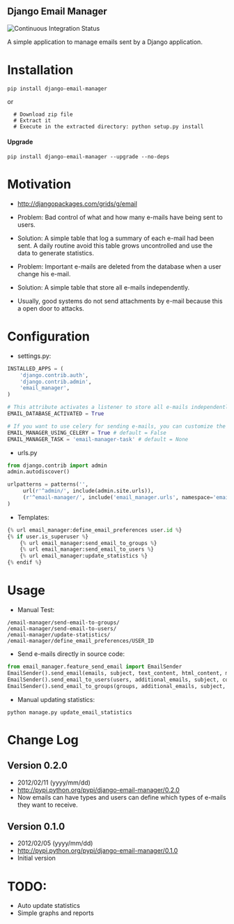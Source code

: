 Django Email Manager
-----------

![Continuous Integration Status](https://secure.travis-ci.org/paulocheque/django-email-manager.png?branch=master)

A simple application to manage emails sent by a Django application.

# Installation

```
pip install django-email-manager
```

or

```
  # Download zip file
  # Extract it
  # Execute in the extracted directory: python setup.py install
```

#### Upgrade

```
pip install django-email-manager --upgrade --no-deps
```

# Motivation

* <http://djangopackages.com/grids/g/email>

* Problem: Bad control of what and how many e-mails have being sent to users.
* Solution: A simple table that log a summary of each e-mail had been sent. 
A daily routine avoid this table grows uncontrolled and use the data to generate statistics.

* Problem: Important e-mails are deleted from the database when a user change his e-mail.
* Solution: A simple table that store all e-mails independently.

* Usually, good systems do not send attachments by e-mail because this a open door to attacks.

# Configuration

* settings.py:


```python
INSTALLED_APPS = (
    'django.contrib.auth',
    'django.contrib.admin',
    'email_manager',
)

# This attribute activates a listener to store all e-mails independently of auth_user database.
EMAIL_DATABASE_ACTIVATED = True

# If you want to use celery for sending e-mails, you can customize the task name, example:
EMAIL_MANAGER_USING_CELERY = True # default = False
EMAIL_MANAGER_TASK = 'email-manager-task' # default = None
```

* urls.py


```python
from django.contrib import admin
admin.autodiscover()

urlpatterns = patterns('',
     url(r'^admin/', include(admin.site.urls)),
     (r'^email-manager/', include('email_manager.urls', namespace='email_manager', app_name='email_manager')),
)
```

* Templates:


```python
{% url email_manager:define_email_preferences user.id %}
{% if user.is_superuser %}
    {% url email_manager:send_email_to_groups %}
    {% url email_manager:send_email_to_users %}
    {% url email_manager:update_statistics %}
{% endif %}
```

# Usage

* Manual Test:


```
/email-manager/send-email-to-groups/
/email-manager/send-email-to-users/
/email-manager/update-statistics/
/email-manager/define_email_preferences/USER_ID
```

* Send e-mails directly in source code:


```python
from email_manager.feature_send_email import EmailSender
EmailSender().send_email(emails, subject, text_content, html_content, main_content)
EmailSender().send_email_to_users(users, additional_emails, subject, content, html_content, email_type)
EmailSender().send_email_to_groups(groups, additional_emails, subject, content, html_content, email_type)
```

* Manual updating statistics:


```
python manage.py update_email_statistics
```

# Change Log

## Version 0.2.0 
  * 2012/02/11 (yyyy/mm/dd)
  * <http://pypi.python.org/pypi/django-email-manager/0.2.0>
  * Now emails can have types and users can define which types of e-mails they want to receive.

## Version 0.1.0
  * 2012/02/05 (yyyy/mm/dd)
  * <http://pypi.python.org/pypi/django-email-manager/0.1.0>
  * Initial version


# TODO:

* Auto update statistics
* Simple graphs and reports

